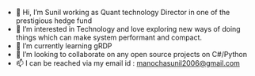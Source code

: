 - 👋 Hi, I’m Sunil working as Quant technology Director in one of the prestigious hedge fund
- 👀 I’m interested in Technology and love exploring new ways of doing things which can make system performant and compact.
- 🌱 I’m currently learning gRDP
- 💞️ I’m looking to collaborate on any open source projects on C#/Python
- 📫 I can be reached via my email id : manochasunil2006@gmail.com

<!---
manochasunilgithub/manochasunilgithub is a ✨ special ✨ repository because its `README.md` (this file) appears on your GitHub profile.
You can click the Preview link to take a look at your changes.
--->

